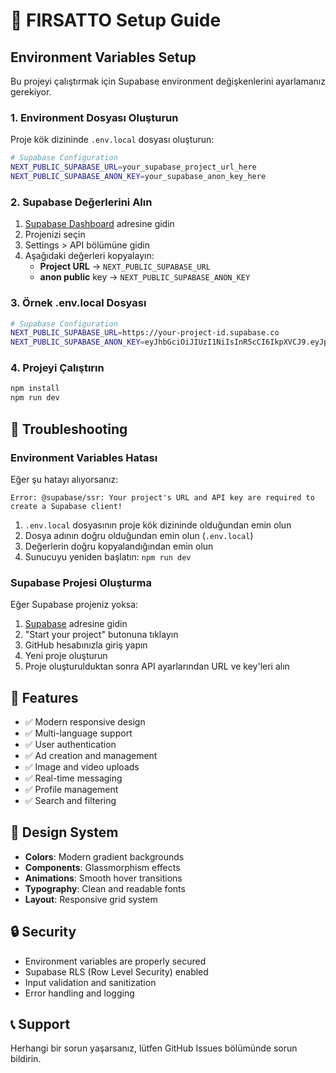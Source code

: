 # 🚀 FIRSATTO Setup Guide

## Environment Variables Setup

Bu projeyi çalıştırmak için Supabase environment değişkenlerini ayarlamanız gerekiyor.

### 1. Environment Dosyası Oluşturun

Proje kök dizininde `.env.local` dosyası oluşturun:

```bash
# Supabase Configuration
NEXT_PUBLIC_SUPABASE_URL=your_supabase_project_url_here
NEXT_PUBLIC_SUPABASE_ANON_KEY=your_supabase_anon_key_here
```

### 2. Supabase Değerlerini Alın

1. [Supabase Dashboard](https://supabase.com/dashboard) adresine gidin
2. Projenizi seçin
3. Settings > API bölümüne gidin
4. Aşağıdaki değerleri kopyalayın:
   - **Project URL** → `NEXT_PUBLIC_SUPABASE_URL`
   - **anon public** key → `NEXT_PUBLIC_SUPABASE_ANON_KEY`

### 3. Örnek .env.local Dosyası

```bash
# Supabase Configuration
NEXT_PUBLIC_SUPABASE_URL=https://your-project-id.supabase.co
NEXT_PUBLIC_SUPABASE_ANON_KEY=eyJhbGciOiJIUzI1NiIsInR5cCI6IkpXVCJ9.eyJpc3MiOiJzdXBhYmFzZSIsInJlZiI6InlvdXItcHJvamVjdC1pZCIsInJvbGUiOiJhbm9uIiwiaWF0IjoxNjQwMDAwMDAwLCJleHAiOjE5NTU1NTU1NTZ9.example-key
```

### 4. Projeyi Çalıştırın

```bash
npm install
npm run dev
```

## 🔧 Troubleshooting

### Environment Variables Hatası

Eğer şu hatayı alıyorsanız:
```
Error: @supabase/ssr: Your project's URL and API key are required to create a Supabase client!
```

1. `.env.local` dosyasının proje kök dizininde olduğundan emin olun
2. Dosya adının doğru olduğundan emin olun (`.env.local`)
3. Değerlerin doğru kopyalandığından emin olun
4. Sunucuyu yeniden başlatın: `npm run dev`

### Supabase Projesi Oluşturma

Eğer Supabase projeniz yoksa:

1. [Supabase](https://supabase.com) adresine gidin
2. "Start your project" butonuna tıklayın
3. GitHub hesabınızla giriş yapın
4. Yeni proje oluşturun
5. Proje oluşturulduktan sonra API ayarlarından URL ve key'leri alın

## 📱 Features

- ✅ Modern responsive design
- ✅ Multi-language support
- ✅ User authentication
- ✅ Ad creation and management
- ✅ Image and video uploads
- ✅ Real-time messaging
- ✅ Profile management
- ✅ Search and filtering

## 🎨 Design System

- **Colors**: Modern gradient backgrounds
- **Components**: Glassmorphism effects
- **Animations**: Smooth hover transitions
- **Typography**: Clean and readable fonts
- **Layout**: Responsive grid system

## 🔒 Security

- Environment variables are properly secured
- Supabase RLS (Row Level Security) enabled
- Input validation and sanitization
- Error handling and logging

## 📞 Support

Herhangi bir sorun yaşarsanız, lütfen GitHub Issues bölümünde sorun bildirin.

